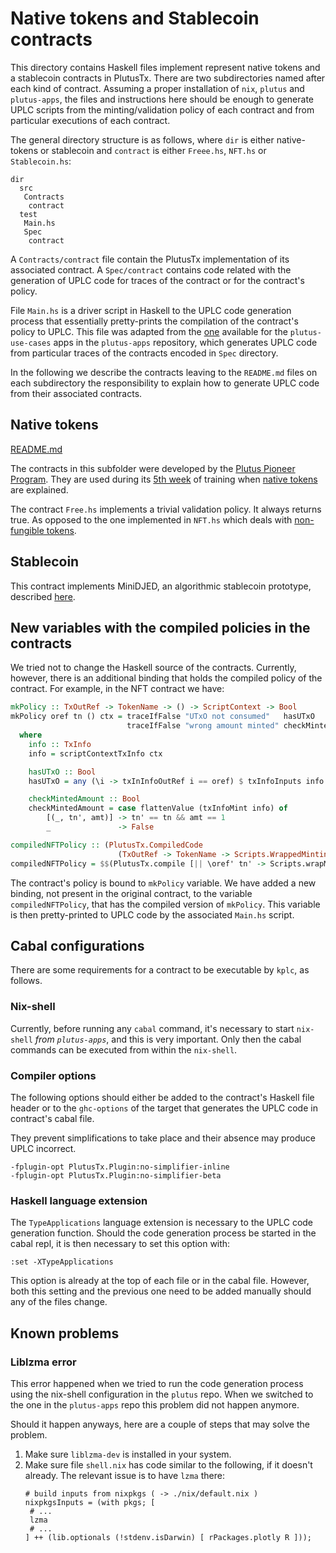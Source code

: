 # Native tokens and Stablecoin contracts 

This directory contains Haskell files implement represent native tokens and
a stablecoin contracts in PlutusTx. There are two subdirectories named
after each kind of contract. Assuming a proper installation of `nix`,
`plutus` and `plutus-apps`, the files and instructions here should be
enough to generate UPLC scripts from the minting/validation policy of
each contract and from particular executions of each contract. 

The general directory structure is as follows, where `dir` is either
native-tokens or stablecoin and `contract` is either `Freee.hs`,
`NFT.hs` or `Stablecoin.hs`:
```
dir
  src
   Contracts
    contract
  test
   Main.hs
   Spec
    contract
``` 

A `Contracts/contract` file contain the PlutusTx implementation of its
associated contract. A `Spec/contract` contains code related with the
generation of UPLC code for traces of the contract or for the
contract's policy. 

File `Main.hs` is a driver script in Haskell to the UPLC code
generation process that essentially pretty-prints the compilation of
the contract's policy to UPLC. This file was adapted from the [one](
https://github.com/input-output-hk/plutus-apps/blob/main/plutus-use-cases/scripts/Main.hs)
available for the `plutus-use-cases` apps in the `plutus-apps`
repository, which generates UPLC code from particular traces of the
contracts encoded in `Spec` directory.

In the following we describe the contracts leaving to the
`README.md` files on each subdirectory the responsibility to explain how to
generate UPLC code from their associated contracts.

## Native tokens

[README.md](native-tokens/README.md)

The contracts in this subfolder were developed by the [Plutus Pioneer
Program](https://github.com/input-output-hk/plutus-pioneer-program).
They are used during its [5th
week](https://github.com/input-output-hk/plutus-pioneer-program) of
training when [native tokens](https://docs.cardano.org/native-tokens/learn) are explained.

The contract `Free.hs` implements a trivial validation policy. It
always returns true. As opposed to the one implemented in `NFT.hs`
which deals with [non-fungible tokens](https://developers.cardano.org/docs/native-tokens/minting-nfts/). 

## Stablecoin

This contract implements MiniDJED, an algorithmic stablecoin
prototype, described [here](https://developers.cardano.org/docs/native-tokens/minting-nfts/). 

## New variables with the compiled policies in the contracts

We tried not to change the Haskell source of the contracts. Currently,
however, there is an additional binding that holds the compiled policy of the contract. For example, in the NFT contract we have:
```haskell
mkPolicy :: TxOutRef -> TokenName -> () -> ScriptContext -> Bool
mkPolicy oref tn () ctx = traceIfFalse "UTxO not consumed"   hasUTxO           &&
                          traceIfFalse "wrong amount minted" checkMintedAmount
  where
    info :: TxInfo
    info = scriptContextTxInfo ctx

    hasUTxO :: Bool
    hasUTxO = any (\i -> txInInfoOutRef i == oref) $ txInfoInputs info

    checkMintedAmount :: Bool
    checkMintedAmount = case flattenValue (txInfoMint info) of
        [(_, tn', amt)] -> tn' == tn && amt == 1
        _               -> False

compiledNFTPolicy :: (PlutusTx.CompiledCode
                        (TxOutRef -> TokenName -> Scripts.WrappedMintingPolicyType))
compiledNFTPolicy = $$(PlutusTx.compile [|| \oref' tn' -> Scripts.wrapMintingPolicy $ mkPolicy oref' tn' ||])
```

The contract's policy is bound to `mkPolicy` variable. We have added a
new binding, not present in the original contract, to the variable
`compiledNFTPolicy`, that has the compiled version of `mkPolicy`. This
variable is then pretty-printed to UPLC code by the associated
`Main.hs` script.

## Cabal configurations

There are some requirements for a contract to be executable by `kplc`,
as follows.

### Nix-shell

Currently, before running any `cabal` command, it's necessary to start
`nix-shell` _from `plutus-apps`_, and this is very important. Only
then the cabal commands can be executed from within the `nix-shell`.

### Compiler options

The following options should either be added to the contract's Haskell
file header or to the `ghc-options` of the target that generates the
UPLC code in contract's cabal file.

They prevent simplifications to take place and their absence may
produce UPLC incorrect.
```
-fplugin-opt PlutusTx.Plugin:no-simplifier-inline
-fplugin-opt PlutusTx.Plugin:no-simplifier-beta
```

### Haskell language extension

The `TypeApplications` language extension is necessary to the UPLC code
generation function. Should the code generation process be started in
the cabal repl, it is then necessary to set this option with:
```
:set -XTypeApplications
```

This option is already at the top of each file or in the cabal
file. However, both this setting and the previous one need to be added
manually should any of the files change.

## Known problems

### Liblzma error
   
This error happened when we tried to run the code generation process
using the nix-shell configuration in the `plutus` repo. When we
switched to the one in the `plutus-apps` repo this problem did not
happen anymore.

Should it happen anyways, here are a couple of steps that may solve
the problem.
1. Make sure `liblzma-dev` is installed in your system. 
2. Make sure file `shell.nix` has code similar to the following, if
   it doesn't already. The relevant issue is to have `lzma` there: 
   ```shell
   # build inputs from nixpkgs ( -> ./nix/default.nix )
   nixpkgsInputs = (with pkgs; [
    # ...
    lzma
    # ...
   ] ++ (lib.optionals (!stdenv.isDarwin) [ rPackages.plotly R ]));
   ```
